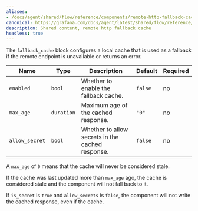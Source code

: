 ```yaml
---
aliases:
- /docs/agent/shared/flow/reference/components/remote-http-fallback-cache-block/
canonical: https://grafana.com/docs/agent/latest/shared/flow/reference/components/remote-http-fallback-cache-block/
description: Shared content, remote http fallback cache
headless: true
---
```


The `fallback_cache` block configures a local cache that is used as a fallback if
the remote endpoint is unavailable or returns an error.

Name | Type | Description | Default | Required
---- | ---- | ----------- | ------- | --------
`enabled` | `bool` | Whether to enable the fallback cache. | `false` | no
`max_age` | `duration` | Maximum age of the cached response. | `"0"` | no
`allow_secret` | `bool` | Whether to allow secrets in the cached response. | `false` | no

A `max_age` of `0` means that the cache will never be considered stale.

If the cache was last updated more than `max_age` ago, the cache is considered
stale and the component will not fall back to it.

If `is_secret` is `true` and `allow_secrets` is `false`, the component will
not write the cached response, even if the cache.
